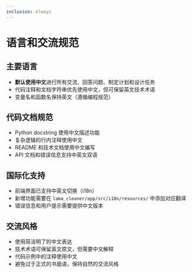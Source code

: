 ```yaml
---
inclusion: always
---
```


# 语言和交流规范

## 主要语言
- **默认使用中文**进行所有交流、回答问题、制定计划和设计任务
- 代码注释和文档字符串优先使用中文，但可保留英文技术术语
- 变量名和函数名保持英文（遵循编程规范）

## 代码文档规范
- Python docstring 使用中文描述功能
- 复杂逻辑的行内注释使用中文
- README 和技术文档使用中文编写
- API 文档和错误信息支持中英文双语

## 国际化支持
- 前端界面已支持中英文切换（i18n）
- 新增功能需要在 `lama_cleaner/app/src/i18n/resources/` 中添加对应翻译
- 错误信息和用户提示需要提供中文版本

## 交流风格
- 使用简洁明了的中文表达
- 技术术语可保留英文原文，但需要中文解释
- 代码示例中的注释使用中文
- 避免过于正式的书面语，保持自然的交流风格